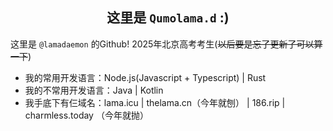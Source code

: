 <h2 align="center"> 这里是 <code>Qumolama.d</code> :)  </h1>


这里是 <code>@lamadaemon</code> 的Github! 2025年北京高考考生(~~以后要是忘了更新了可以算一下~~)
+ 我的常用开发语言：Node.js(Javascript + Typescript) | Rust
+ 我的不常用开发语言：Java | Kotlin
+ 我手底下有仨域名：lama.icu | thelama.cn（今年就刨） | 186.rip | charmless.today （今年就抛）



